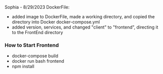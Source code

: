 Sophia - 8/29/2023
DockerFile:
- added image to DockerFile, made a working directory, and copied the directory into Docker
docker-compose.yml
- added version, services, and changed "client" to "frontend", directing it to the FrontEnd directory

### How to Start Frontend
- docker-compose build
- docker run bash frontend
- npm install